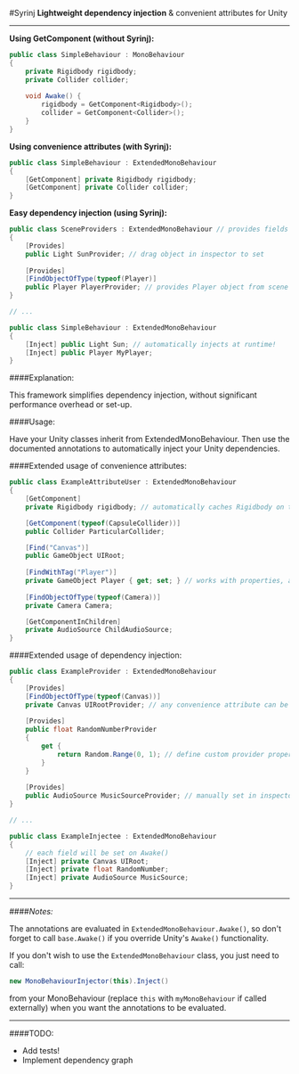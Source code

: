 #Syrinj
**Lightweight dependency injection** & convenient attributes for Unity

---

**Using GetComponent (without Syrinj):**
```csharp
public class SimpleBehaviour : MonoBehaviour
{
    private Rigidbody rigidbody;
    private Collider collider;
    
    void Awake() {
        rigidbody = GetComponent<Rigidbody>();
        collider = GetComponent<Collider>();
    }
}
```

**Using convenience attributes (with Syrinj):**
```csharp
public class SimpleBehaviour : ExtendedMonoBehaviour
{
    [GetComponent] private Rigidbody rigidbody;
    [GetComponent] private Collider collider;
}
```

**Easy dependency injection (using Syrinj):**
```csharp
public class SceneProviders : ExtendedMonoBehaviour // provides fields for dependency injection
{
    [Provides] 
    public Light SunProvider; // drag object in inspector to set
    
    [Provides]
    [FindObjectOfType(typeof(Player)]
    public Player PlayerProvider; // provides Player object from scene
}

// ...

public class SimpleBehaviour : ExtendedMonoBehaviour
{
    [Inject] public Light Sun; // automatically injects at runtime!
    [Inject] public Player MyPlayer;
}
```

####Explanation:

This framework simplifies dependency injection, without significant performance overhead or set-up. 

####Usage:

Have your Unity classes inherit from ExtendedMonoBehaviour. Then use the documented annotations to automatically inject your Unity dependencies.

####Extended usage of convenience attributes:

```csharp
public class ExampleAttributeUser : ExtendedMonoBehaviour
{
    [GetComponent] 
    private Rigidbody rigidbody; // automatically caches Rigidbody on this object

    [GetComponent(typeof(CapsuleCollider))]
    public Collider ParticularCollider;

    [Find("Canvas")]
    public GameObject UIRoot;
    
    [FindWithTag("Player")]
    private GameObject Player { get; set; } // works with properties, as long as they can be set
    
    [FindObjectOfType(typeof(Camera))]
    private Camera Camera;

    [GetComponentInChildren]
    private AudioSource ChildAudioSource;
}
```

####Extended usage of dependency injection:
```csharp
public class ExampleProvider : ExtendedMonoBehaviour
{
    [Provides]
    [FindObjectOfType(typeof(Canvas))]
    private Canvas UIRootProvider; // any convenience attribute can be combined with "Provides"
    
    [Provides]
    public float RandomNumberProvider 
    {
        get {
            return Random.Range(0, 1); // define custom provider properties, this will evaluate each injection
        }
    }
    
    [Provides]
    public AudioSource MusicSourceProvider; // manually set in inspector
}

// ...

public class ExampleInjectee : ExtendedMonoBehaviour
{
    // each field will be set on Awake()
    [Inject] private Canvas UIRoot;
    [Inject] private float RandomNumber;
    [Inject] private AudioSource MusicSource;
}
```

---
####*Notes:*

The annotations are evaluated in `ExtendedMonoBehaviour.Awake()`, so don't forget to call `base.Awake()` if you override Unity's `Awake()` functionality.

If you don't wish to use the `ExtendedMonoBehaviour` class, you just need to call: 

```csharp 
new MonoBehaviourInjector(this).Inject()
```

from your MonoBehaviour (replace `this` with `myMonoBehaviour` if called externally) when you want the annotations to be evaluated.

---

####TODO:
* Add tests!
* Implement dependency graph
